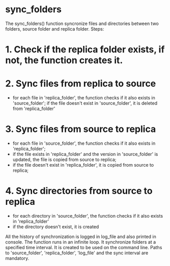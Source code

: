 # sync_folders

The sync_folders() function syncronize files and directories between two folders, source folder and replica folder. 
Steps:
# 1. Check if the replica folder exists, if not, the function creates it.
# 2. Sync files from replica to source
   - for each file in 'replica_folder', the function checks if it also exists in 'source_folder'; if the file doesn't exist in 'source_folder', it is deleted from 'replica_folder'
# 3. Sync files from source to replica
   - for each file in 'source_folder', the function checks if it also exists in 'replica_folder';
   - if the file exists in 'replica_folder' and the version in 'source_folder' is updated, the file is copied from source to replica;
   - if the file doesn't exist in 'replica_folder', it is copied from source to replica;
# 4. Sync directories from source to replica
   - for each directory in 'source_folder', the function checks if it also exists in 'replica_folder'
   - if the directory doesn't exist, it is created

All the history of synchronization is logged in log_file and also printed in console.
The function runs in an infinite loop. It synchronize folders at a specified time interval.
It is created to be used on the command line. Paths to 'source_folder', 'replica_folder', 'log_file' and the sync interval are mandatory.
